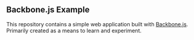 ## Backbone.js Example ##

This repository contains a simple web application built with [Backbone.js](http://documentcloud.github.com/backbone/).
Primarily created as a means to learn and experiment.